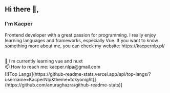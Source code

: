 <h2>Hi there 👋,</h2> 
<h3>I'm Kacper</h3>
<p>Frontend developer with a great passion for programming. I really enjoy learning languages and frameworks, especially Vue. If you want to know something more about me, you can check my website: https://kacpernlp.pl/</p>
<br/>
🌱 I’m currently learning vue and nuxt <br/>
📫 How to reach me: kacper.nlpa@gmail.com
<br/>
[![Top Langs](https://github-readme-stats.vercel.app/api/top-langs/?username=KacperNlp&theme=tokyonight)](https://github.com/anuraghazra/github-readme-stats)]

